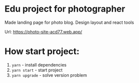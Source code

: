 # Edu project for photographer
Made landing page for photo blog. Design layout and react tools

Url: https://photo-site-acd77.web.app/

# How start project: 

1. `yarn` - install dependencies
2. `yarn start` - start project
3. `yarn upgrade` - solve version problem


